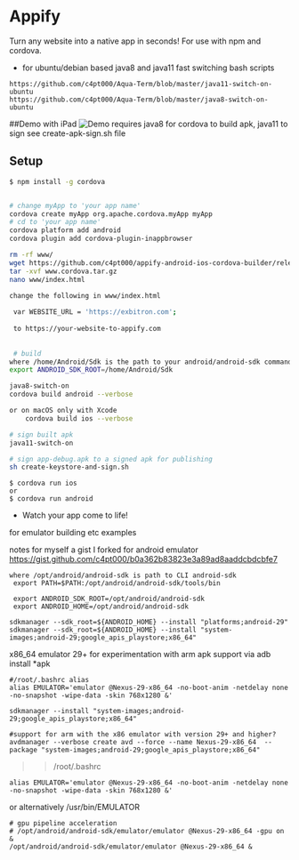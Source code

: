 # Appify
Turn any website into a native app in seconds! For use with npm and cordova.

* for ubuntu/debian based java8 and java11 fast switching bash scripts
```
https://github.com/c4pt000/Aqua-Term/blob/master/java11-switch-on-ubuntu
https://github.com/c4pt000/Aqua-Term/blob/master/java8-switch-on-ubuntu
```
##Demo with iPad
![Demo](Demo.gif)
requires java8 for cordova to build apk, java11 to sign see create-apk-sign.sh file 
## Setup
```bash
$ npm install -g cordova


# change myApp to 'your app name'
cordova create myApp org.apache.cordova.myApp myApp
# cd to 'your app name'
cordova platform add android
cordova plugin add cordova-plugin-inappbrowser

rm -rf www/
wget https://github.com/c4pt000/appify-android-ios-cordova-builder/releases/download/www/www.cordova.tar.gz
tar -xvf www.cordova.tar.gz
nano www/index.html 

change the following in www/index.html
 
 var WEBSITE_URL = 'https://exbitron.com';
 
 to https://your-website-to-appify.com
 
 
 # build
where /home/Android/Sdk is the path to your android/android-sdk command line tools
export ANDROID_SDK_ROOT=/home/Android/Sdk

java8-switch-on 
cordova build android --verbose

or on macOS only with Xcode
    cordova build ios --verbose

# sign built apk
java11-switch-on

# sign app-debug.apk to a signed apk for publishing
sh create-keystore-and-sign.sh
```
```
$ cordova run ios 
or
$ cordova run android
```
  * Watch your app come to life!


for emulator building etc examples






notes for myself a gist I forked for android emulator 
https://gist.github.com/c4pt000/b0a362b83823e3a89ad8aaddcbdcbfe7

```
where /opt/android/android-sdk is path to CLI android-sdk
 export PATH=$PATH:/opt/android/android-sdk/tools/bin

 export ANDROID_SDK_ROOT=/opt/android/android-sdk
 export ANDROID_HOME=/opt/android/android-sdk

sdkmanager --sdk_root=${ANDROID_HOME} --install "platforms;android-29"
sdkmanager --sdk_root=${ANDROID_HOME} --install "system-images;android-29;google_apis_playstore;x86_64"
```
x86_64 emulator 29+ for experimentation with arm apk support via adb install *apk
```
#/root/.bashrc alias
alias EMULATOR='emulator @Nexus-29-x86_64 -no-boot-anim -netdelay none -no-snapshot -wipe-data -skin 768x1280 &'

sdkmanager --install "system-images;android-29;google_apis_playstore;x86_64"

#support for arm with the x86 emulator with version 29+ and higher?
avdmanager --verbose create avd --force --name Nexus-29-x86_64  --package "system-images;android-29;google_apis_playstore;x86_64" 
```

>> /root/.bashrc
```
alias EMULATOR='emulator @Nexus-29-x86_64 -no-boot-anim -netdelay none -no-snapshot -wipe-data -skin 768x1280 &'
```
or alternatively
/usr/bin/EMULATOR
```
# gpu pipeline acceleration
# /opt/android/android-sdk/emulator/emulator @Nexus-29-x86_64 -gpu on &
/opt/android/android-sdk/emulator/emulator @Nexus-29-x86_64 &

```


